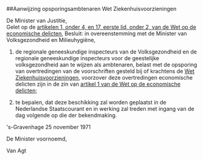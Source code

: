 <meta http-equiv='Content-Type' content='text/html; charset=utf-8' />

##Aanwijzing opsporingsambtenaren Wet Ziekenhuisvoorzieningen

De Minister van Justitie,  
Gelet op de [artikelen 1, onder 4, en 17, eerste lid, onder 2, van de Wet op de economische delicten](../../../../../../wet/wet/op/de/economische/delicten/BWBR0002063/README.md),
Besluit:    in overeenstemming met de Minister van Volksgezondheid en Milieuhygiëne, 

1. de regionale geneeskundige inspecteurs van de Volksgezondheid en de regionale geneeskundige inspecteurs voor de geestelijke volksgezondheid aan te wijzen als ambtenaren, belast met de opsporing van overtredingen van de voorschriften gesteld bij of krachtens de [Wet Ziekenhuisvoorzieningen](../../../../../../wet/wet/ziekenhuisvoorzieningen/BWBR0002753/README.md), voorzover deze overtredingen economische delicten zijn in de zin van [artikel 1 van de Wet op de economische delicten](../../../../../../wet/wet/op/de/economische/delicten/BWBR0002063/README.md); 

2. te bepalen, dat deze beschikking zal worden geplaatst in de Nederlandse Staatscourant en in werking zal treden met ingang van de dag volgende op die der bekendmaking.     

's-Gravenhage 
25 november 1971    

De 
Minister voornoemd, 

Van Agt    
